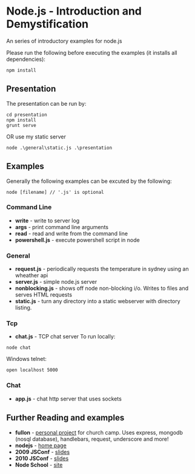 # Node.js - Introduction and Demystification

An series of introductory examples for node.js

Please run the following before executing the examples (it installs all dependencies):

```
npm install
```

## Presentation

The presentation can be run by:

```
cd presentation
npm install
grunt serve
```

OR use my static server

```
node .\general\static.js .\presentation
```

## Examples

Generally the following examples can be excuted by the following:

```
node [filename] // '.js' is optional
```

### Command Line

* **write** - write to server log
* **args** - print command line arguments
* **read** - read and write from the command line
* **powershell.js** - execute powershell script in node

### General

* **request.js** - periodically requests the temperature in sydney using an wheather api
* **server.js** - simple node.js server
* **nonblocking.js** - shows off node non-blocking i/o. Writes to files and serves HTML requests
* **static.js** - turn any directory into a static webserver with directory listing.

### Tcp

* **chat.js** - TCP chat server
To run locally:

```
node chat
```

Windows telnet:

```
open localhost 5000
```

### Chat

* **app.js** - chat http server that uses sockets

## Further Reading and examples

* **fullon** - [personal project](https://github.com/alexreardon/fullon) for church camp. Uses express, mongodb (nosql database), handlebars, request, underscore and more!
* **nodejs** - [home page](http://nodejs.org/about/)
* **2009 JSConf** - [slides](http://s3.amazonaws.com/four.livejournal/20091117/jsconf.pdf)
* **2010 JSConf** - [slides](http://nodejs.org/jsconf2010.pdf)
* **Node School** - [site](http://nodeschool.io/)